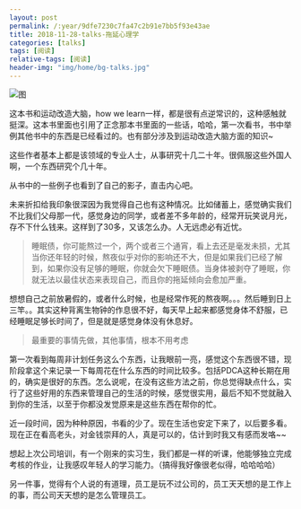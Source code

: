 ```yaml
---
layout: post
permalink: /:year/9dfe7230c7fa47c2b91e7bb5f93e43ae  
title: 2018-11-28-talks-拖延心理学
categories: [talks]
tags: [阅读]
relative-tags: [阅读]
header-img: "img/home/bg-talks.jpg"
---
```


![图](http://image.linxingyang.net/image/T-talks/image/2018/books/tyxlx.jpg)

这本书和运动改造大脑，how we learn一样，都是很有点逆常识的，这种感触就挺深。这本书里面也引用了正念那本书里面的一些话，哈哈，第一次看书，书中举例其他书中的东西是已经看过的。也有部分涉及到运动改造大脑方面的知识~

这些作者基本上都是该领域的专业人士，从事研究十几二十年。很佩服这些外国人啊，一个东西研究个几十年。


从书中的一些例子也看到了自己的影子，直击内心吧。

未来折扣给我印象很深因为我觉得自己也有这种情况。比如储蓄上，感觉确实我们不比我们父母那一代，感觉身边的同学，或者差不多年龄的，经常开玩笑说月光，存不下什么钱来。这样到了30多，又该怎么办。人无远虑必有近忧。


> 睡眠债，你可能熬过一个，两个或者三个通宵，看上去还是毫发未损，尤其当你还年轻的时候，熬夜似乎对你的影响还不大，但是如果我们已经了解到，如果你没有足够的睡眠，你就会欠下睡眠债。当身体被剥夺了睡眠，你就无法以最佳状态来表现自己，而且你的拖延倾向会愈加严重。

想想自己之前放暑假的，或者什么时候，也是经常作死的熬夜啊。。。然后睡到日上三竿。。其实这种背离生物钟的作息很不好，每天早上起来都感觉身体不舒服，已经睡眠足够长时间了，但是就是感觉身体没有休息好。


> 最重要的事情先做，其他事情，根本不用考虑


第一次看到每周非计划任务这么个东西，让我眼前一亮，感觉这个东西很不错，现阶段拿这个来记录一下每周花在什么东西的时间比较多。包括PDCA这种长期在用的，确实是很好的东西。怎么说呢，在没有这些方法之前，你总觉得缺点什么，实行了这些好用的东西来管理自己的生活的时候，感觉很实用，最后不知不觉就融入到你的生活，以至于你都没发觉原来是这些东西在帮你的忙。



近一段时间，因为种种原因，书看的少了。现在生活也安定下来了，以后要多看。现在正在看高老头，对金钱崇拜的人，真是可以的，估计到时我又有感而发咯~~

想起上次公司培训，有一个刚来的实习生，我们都是一样的听课，他能够独立完成考核的作业，让我感叹年轻人的学习能力。（搞得我好像很老似得，哈哈哈哈）


另一件事，觉得有个人说的有道理，员工是玩不过公司的，员工天天想的是工作上的事，而公司天天想的是怎么管理员工。


